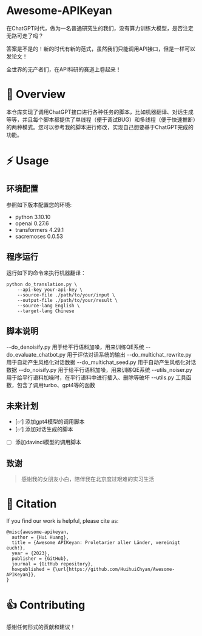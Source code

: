 # Awesome-APIKeyan

在ChatGPT时代，做为一名普通研究生的我们，没有算力训练大模型，是否注定无路可走了吗？

答案是不是的！新的时代有新的范式，虽然我们只能调用API接口，但是一样可以发论文！

全世界的无产者们，在API科研的赛道上卷起来！


# 🏴󠁶󠁵󠁭󠁡󠁰󠁿 Overview

本仓库实现了调用ChatGPT接口进行各种任务的脚本，比如机器翻译、对话生成等等，并且每个脚本都提供了单线程（便于调试BUG）和多线程（便于快速推断）的两种模式。您可以参考我的脚本进行修改，实现自己想要基于ChatGPT完成的功能。


# ⚡️ Usage

## 环境配置

参照如下版本配置您的环境:

- python 3.10.10
- openai 0.27.6
- transformers 4.29.1
- sacremoses 0.0.53

## 程序运行

运行如下的命令来执行机器翻译：
```shell
python do_translation.py \
    --api-key your-api-key \
    --source-file ./path/to/your/input \
    --output-file ./path/to/your/result \
    --source-lang English \
    --target-lang Chinese
```

## 脚本说明
--do_denoisify.py 用于给平行语料加噪，用来训练QE系统
--do_evaluate_chatbot.py 用于评估对话系统的输出
--do_multichat_rewrite.py 用于自动产生风格化对话数据
--do_multichat_seed.py 用于自动产生风格化对话数据
--do_noisify.py 用于给平行语料加噪，用来训练QE系统
--utils_noiser.py 用于给平行语料加噪时，在平行语料中进行插入、删除等破坏
--utils.py 工具函数，包含了调用turbo、gpt4等的函数

## 未来计划

- [✅] 添加gpt4模型的调用脚本
- [✅] 添加对话生成的脚本
- [ ] 添加davinci模型的调用脚本

## 致谢

> 感谢我的女朋友小白，陪伴我在北京度过艰难的实习生活

# 💬 Citation
If you find our work is helpful, please cite as:
```
@misc{awesome-apikeyan,
  author = {Hui Huang},
  title = {Awesome APIKeyan: Proletarier aller Länder, vereinigt euch!},
  year = {2023},
  publisher = {GitHub},
  journal = {GitHub repository},
  howpublished = {\url{https://github.com/HuihuiChyan/Awesome-APIKeyan}},
}
```

# 👍 Contributing

感谢任何形式的贡献和建议！
